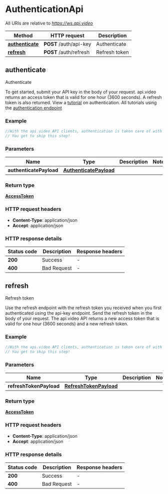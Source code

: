 # AuthenticationApi

All URIs are relative to *https://ws.api.video*

Method | HTTP request | Description
------------- | ------------- | -------------
[**authenticate**](AuthenticationApi.md#authenticate) | **POST** /auth/api-key | Authenticate
[**refresh**](AuthenticationApi.md#refresh) | **POST** /auth/refresh | Refresh token


<a name="authenticate"></a>
## **authenticate**
Authenticate

To get started, submit your API key in the body of your request. api.video returns an access token that is valid for one hour (3600 seconds). A refresh token is also returned. View a [tutorial](https://api.video/blog/tutorials/authentication-tutorial) on authentication. All tutorials using the [authentication endpoint](https://api.video/blog/endpoints/authenticate)

### Example
```js
//With the api.video API clients, authentication is taken care of with each client created.
// You get to skip this step!

```

### Parameters

Name | Type | Description  | Notes
------------- | ------------- | ------------- | -------------
 **authenticatePayload** | [**AuthenticatePayload**](../model/AuthenticatePayload.md)|  |

### Return type
[**AccessToken**](../model/AccessToken.md)

### HTTP request headers

 - **Content-Type**: application/json
 - **Accept**: application/json

### HTTP response details
| Status code | Description | Response headers |
|-------------|-------------|------------------|
**200** | Success |  -  |
**400** | Bad Request |  -  |

<a name="refresh"></a>
## **refresh**
Refresh token

Use the refresh endpoint with the refresh token you received when you first authenticated using the api-key endpoint. Send the refresh token in the body of your request. The api.video API returns a new access token that is valid for one hour (3600 seconds) and a new refresh token.  

### Example
```js
//With the api.video API clients, authentication is taken care of with each client created.
// You get to skip this step!

```

### Parameters

Name | Type | Description  | Notes
------------- | ------------- | ------------- | -------------
 **refreshTokenPayload** | [**RefreshTokenPayload**](../model/RefreshTokenPayload.md)|  |

### Return type
[**AccessToken**](../model/AccessToken.md)

### HTTP request headers

 - **Content-Type**: application/json
 - **Accept**: application/json

### HTTP response details
| Status code | Description | Response headers |
|-------------|-------------|------------------|
**200** | Success |  -  |
**400** | Bad Request |  -  |


